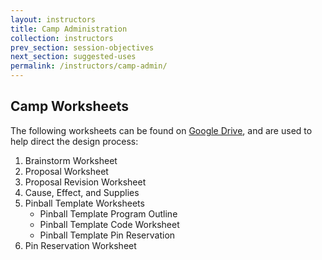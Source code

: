 ```yaml
---
layout: instructors
title: Camp Administration
collection: instructors
prev_section: session-objectives
next_section: suggested-uses
permalink: /instructors/camp-admin/
---
```


## Camp Worksheets

The following worksheets can be found on [Google Drive](https://drive.google.com/folderview?id=0B9bJ5Vu6C7m9fnBzVmdfbUttamxCeng1blY1Y1R1Z3BLYktOa3drUmFWS2t6R3NHQUIxQ1U&usp=sharing), and are used to help direct the design process:

1. Brainstorm Worksheet
2. Proposal Worksheet
3. Proposal Revision Worksheet
4. Cause, Effect, and Supplies
5. Pinball Template Worksheets
    + Pinball Template Program Outline
    + Pinball Template Code Worksheet
    + Pinball Template Pin Reservation
6. Pin Reservation Worksheet
